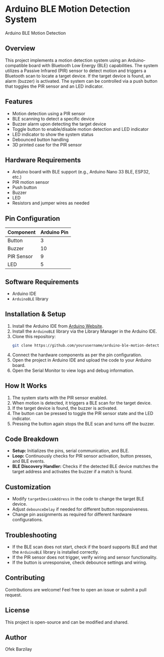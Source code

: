 # Arduino BLE Motion Detection System

Arduino BLE Motion Detection

## Overview
This project implements a motion detection system using an Arduino-compatible board with Bluetooth Low Energy (BLE) capabilities. The system utilizes a Passive Infrared (PIR) sensor to detect motion and triggers a Bluetooth scan to locate a target device. If the target device is found, an alarm (buzzer) is activated. The system can be controlled via a push button that toggles the PIR sensor and an LED indicator.

## Features
- Motion detection using a PIR sensor
- BLE scanning to detect a specific device
- Buzzer alarm upon detecting the target device
- Toggle button to enable/disable motion detection and LED indicator
- LED indicator to show the system status
- Debounced button handling
- 3D printed case for the PIR sensor

## Hardware Requirements
- Arduino board with BLE support (e.g., Arduino Nano 33 BLE, ESP32, etc.)
- PIR motion sensor
- Push button
- Buzzer
- LED
- Resistors and jumper wires as needed

## Pin Configuration
| Component  | Arduino Pin |
|------------|------------|
| Button     | 3          |
| Buzzer     | 10         |
| PIR Sensor | 9          |
| LED        | 5          |

## Software Requirements
- Arduino IDE
- `ArduinoBLE` library

## Installation & Setup
1. Install the Arduino IDE from [Arduino Website](https://www.arduino.cc/en/software).
2. Install the `ArduinoBLE` library via the Library Manager in the Arduino IDE.
3. Clone this repository:
   ```sh
   git clone https://github.com/yourusername/arduino-ble-motion-detection.git
   ```
4. Connect the hardware components as per the pin configuration.
5. Open the project in Arduino IDE and upload the code to your Arduino board.
6. Open the Serial Monitor to view logs and debug information.

## How It Works
1. The system starts with the PIR sensor enabled.
2. When motion is detected, it triggers a BLE scan for the target device.
3. If the target device is found, the buzzer is activated.
4. The button can be pressed to toggle the PIR sensor state and the LED indicator.
5. Pressing the button again stops the BLE scan and turns off the buzzer.

## Code Breakdown
- **Setup:** Initializes the pins, serial communication, and BLE.
- **Loop:** Continuously checks for PIR sensor activation, button presses, and BLE events.
- **BLE Discovery Handler:** Checks if the detected BLE device matches the target address and activates the buzzer if a match is found.

## Customization
- Modify `targetDeviceAddress` in the code to change the target BLE device.
- Adjust `debounceDelay` if needed for different button responsiveness.
- Change pin assignments as required for different hardware configurations.

## Troubleshooting
- If the BLE scan does not start, check if the board supports BLE and that the `ArduinoBLE` library is installed correctly.
- If the PIR sensor does not trigger, verify wiring and sensor functionality.
- If the button is unresponsive, check debounce settings and wiring.

## Contributing
Contributions are welcome! Feel free to open an issue or submit a pull request.

## License
This project is open-source and can be modified and shared.

## Author
Ofek Barzilay

